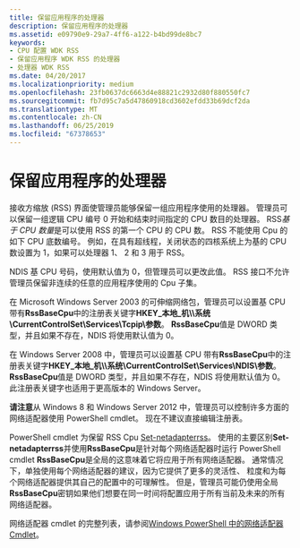 ```yaml
---
title: 保留应用程序的处理器
description: 保留应用程序的处理器
ms.assetid: e09790e9-29a7-4ff6-a122-b4bd99de8bc7
keywords:
- CPU 配置 WDK RSS
- 保留应用程序 WDK RSS 的处理器
- 处理器 WDK RSS
ms.date: 04/20/2017
ms.localizationpriority: medium
ms.openlocfilehash: 23fb0637dc6663d4e88821c2932d80f880550fc7
ms.sourcegitcommit: fb7d95c7a5d47860918cd3602efdd33b69dcf2da
ms.translationtype: MT
ms.contentlocale: zh-CN
ms.lasthandoff: 06/25/2019
ms.locfileid: "67378653"
---
```

# <a name="reserving-processors-for-applications"></a>保留应用程序的处理器





接收方缩放 (RSS) 界面使管理员能够保留一组应用程序使用的处理器。 管理员可以保留一组逻辑 CPU 编号 0 开始和结束时间指定的 CPU 数目的处理器。 RSS*基于 CPU 数量*是可以使用 RSS 的第一个 CPU 的 CPU 数。 RSS 不能使用 Cpu 的如下 CPU 底数编号。 例如，在具有超线程，关闭状态的四核系统上为基的 CPU 数设置为 1，如果可以处理器 1、 2 和 3 用于 RSS。

NDIS 基 CPU 号码，使用默认值为 0，但管理员可以更改此值。 RSS 接口不允许管理员保留非连续的任意的应用程序使用的 Cpu 子集。

在 Microsoft Windows Server 2003 的可伸缩网络包，管理员可以设置基 CPU 带有**RssBaseCpu**中的注册表关键字**HKEY\_本地\_机\\\\系统\\CurrentControlSet\\Services\\Tcpip\\参数**。 **RssBaseCpu**值是 DWORD 类型，并且如果不存在，NDIS 将使用默认值为 0。

在 Windows Server 2008 中，管理员可以设置基 CPU 带有**RssBaseCpu**中的注册表关键字**HKEY\_本地\_机\\\\系统\\CurrentControlSet\\Services\\NDIS\\参数**。 **RssBaseCpu**值是 DWORD 类型，并且如果不存在，NDIS 将使用默认值为 0。 此注册表关键字也适用于更高版本的 Windows Server。

**请注意**从 Windows 8 和 Windows Server 2012 中，管理员可以控制许多方面的网络适配器使用 PowerShell cmdlet。 现在不建议直接编辑注册表。

PowerShell cmdlet 为保留 RSS Cpu [Set-netadapterrss](https://docs.microsoft.com/powershell/module/netadapter/Set-NetAdapterRss)。 使用的主要区别**Set-netadapterrss**并使用**RssBaseCpu**是针对每个网络适配器时运行 PowerShell cmdlet **RssBaseCpu**是全局的这意味着它将应用于所有网络适配器。 通常情况下，单独使用每个网络适配器的建议，因为它提供了更多的灵活性、 粒度和为每个网络适配器提供其自己的配置中的可理解性。 但是，管理员可能仍使用全局**RssBaseCpu**密钥如果他们想要在同一时间将配置应用于所有当前及未来的所有网络适配器。

网络适配器 cmdlet 的完整列表，请参阅[Windows PowerShell 中的网络适配器 Cmdlet](https://docs.microsoft.com/powershell/module/netadapter/)。

 

 





